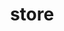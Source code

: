 ---
layout: default
title: store
parent: Mapping parameters
grand_parent: Mapping and field types
nav_order: 125
has_children: false
has_toc: false
---